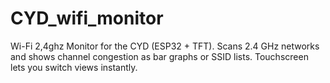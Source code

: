 # CYD_wifi_monitor
Wi-Fi 2,4ghz Monitor for the CYD (ESP32 + TFT). Scans 2.4 GHz networks and shows channel congestion as bar graphs or SSID lists. Touchscreen lets you switch views instantly. 
